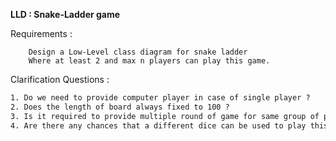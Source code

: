 
**LLD : Snake-Ladder game**

Requirements :
```
    Design a Low-Level class diagram for snake ladder
    Where at least 2 and max n players can play this game.
```

Clarification Questions :

```html
1. Do we need to provide computer player in case of single player ?
2. Does the length of board always fixed to 100 ?
3. Is it required to provide multiple round of game for same group of players ? 
4. Are there any chances that a different dice can be used to play this game ?
```
